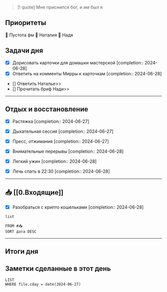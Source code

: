 > [! quote] Мне приснился бог, и им был я
> 

## Приоритеты
🔴 Пустота фм
🔴 Наталия
🔴 Надя

## Задачи дня
- [x] Дорисовать карточки для домашки мастерской  [completion:: 2024-06-28]
- [x] Ответить на комменты Мирры к карточкам  [completion:: 2024-06-28]
- [] Ответить Наталье>>
- [] Прочитать бриф Нади>>

---
## Отдых и восстановление
- [x] Растяжка  [completion:: 2024-06-27]
- [x] Дыхательная сессия  [completion:: 2024-06-27]
- [x] Пресс, отжимания  [completion:: 2024-06-27]
- [x] Внимательные перерывы  [completion:: 2024-06-28]
- [x] Легкий ужин  [completion:: 2024-06-28]
- [x] Лечь спать в 22:30  [completion:: 2024-06-28]


---
## 📥 [[0.Входящие]]
- [x] Разобраться с крипто кошельками  [completion:: 2024-06-28]



```dataview
list
	
FROM #📥
SORT дата DESC
```


---
## Итоги дня





## Заметки сделанные в этот день
```dataview
LIST
WHERE file.cday = date(2024-06-27)
```

